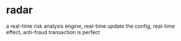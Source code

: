 # radar
a real-time risk analysis engine, real-time update the config, real-time effect, anti-fraud transaction  is perfect
